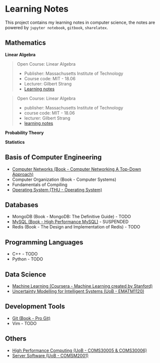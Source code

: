 Learning Notes
=========================

This project contains my learning notes in computer science, the notes are powered by `jupyter notebook`, `gitbook`, `sharelatex`.


Mathematics
-------------------------

**Linear Algebra**

> Open Course: Linear Algebra
> * Publisher: Massachusetts Institute of Technology
> * Course code: MIT - 18.06
> * Lecturer: Gilbert Strang
> * [Learning notes](https://github.com/JeraKrs/Notes/blob/master/Linear%20Algebra/README.md)

> Open Course: Linear Algebra
> * publisher: Massachusetts Institute of Technology
> * course code: MIT - 18.06
> * lecturer: Gilbert Strang
> * [learning notes](https://github.com/JeraKrs/Notes/blob/master/Linear%20Algebra/README.md)

**Probability Theory**

**Statistics**


Basis of Computer Engineering
-------------------------

* [Computer Networks (Book - Computer Networking A Top-Down Approach)](https://jerakrs.gitbooks.io/computer_networks/content/)
* Computer Organization (Book - Computer Systems)
* Fundamentals of Compiling
* [Operating System (THU - Operating System)](https://github.com/JeraKrs/notes/blob/master/Operating%20System/README.md)


Databases
-------------------------

* MongoDB (Book - MongoDB: The Definitive Guide) - TODO
* [MySQL (Book - High Performance MySQL)](https://jerakrs.gitbooks.io/mysql/content/) - SUSPENDED
* Redis (Book - The Design and Implementation of Redis) - TODO


Programming Languages
-------------------------

* C++ - TODO
* Python - TODO


Data Science
-------------------------

* [Machine Learning (Coursera - Machine Learning created by Stanford)](https://github.com/JeraKrs/notes/blob/master/Machine%20Learning/README.md)
* [Uncertainty Modelling for Intelligent Systems (UoB - EMATM1120)](https://github.com/JeraKrs/Notes/blob/master/Uncertainty%20Modelling%20for%20Intelligent%20Systems/README.md)


Development Tools
-------------------------

* [Git (Book - Pro Git)](https://jerakrs.gitbooks.io/git/content/)
* Vim - TODO


Others
-------------------------

* [High Performance Computing (UoB - COMS30005 & COMS30006)](https://github.com/JeraKrs/Notes/blob/master/High%20Performance%20Computing/README.md)
* [Server Software (UoB - COMSM2001)](https://github.com/JeraKrs/notes/blob/master/Server%20Software/README.md)
